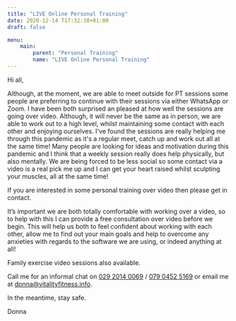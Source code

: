```yaml
---
title: "LIVE Online Personal Training"
date: 2020-12-14 T17:32:38+01:00
draft: false

menu:
    main:
        parent: "Personal Training"
        name: "LIVE Online Personal Training"
---
```


Hi all,

Although, at the moment, we are able to meet outside for PT sessions some people are preferring to continue with their sessions via either WhatsApp or Zoom. I have been both surprised an pleased at how well the sessions are going over video. Although, it will never be the same as in person, we are able to work out to a high level, whilst maintaining some contact with each other and enjoying ourselves. I've found the sessions are really helping me through this pandemic as it's a regular meet, catch up and work out all at the same time! 
Many people are looking for ideas and motivation during this pandemic and I think that a weekly session really does help physically, but also mentally. We are being forced to be less social so some contact via a video is a real pick me up and I can get your heart raised whilst sculpting your muscles, all at the same time!

If you are interested in some personal training over video then please get in contact.

It’s important we are both totally comfortable with working over a video, so to help with this I can provide a free consultation over video before we begin. This will help us both to feel confident about working with each other, allow me to find out your main goals and help to overcome any anxieties with regards to the software we are using, or indeed anything at all! 

Family exercise video sessions also available.

Call me for an informal chat on <a href="tel:+442920140069">029 2014 0069</a> / <a href="tel:+447904525169">079 0452 5169</a> or email me at <a href="mailto:donna@vitalityfitness.info">donna@vitalityfitness.info</a>.

In the meantime, stay safe.

Donna
